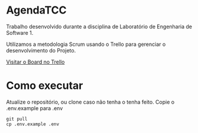 # AgendaTCC
Trabalho desenvolvido durante a disciplina de Laboratório de Engenharia de Software 1.

Utilizamos a metodologia Scrum usando o Trello para gerenciar o desenvolvimento do Projeto.


<a href="https://trello.com/b/F4osH5Pu" target="_blank"> Visitar o Board no Trello</a> 

# Como executar

Atualize o repositório, ou clone caso não tenha o tenha feito. Copie o .env.example para .env

```console
git pull
cp .env.example .env
```

